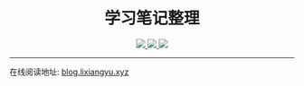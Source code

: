 <div align="center">
<h1>学习笔记整理</h1>
<a href="https://github.com/lxy1152/lxy1152.github.io">
<img src="https://img.shields.io/badge/github-lxy1152.github.io--master-blue"/>
</a>
<a href="https://github.com/lxy1152/Notes/tree/master/LeetCode">
<img src="https://img.shields.io/badge/LeetCode-%E5%88%B7%E9%A2%98%E7%AC%94%E8%AE%B0-yellow"/>
</a>
<img src="https://img.shields.io/badge/java-1.8-green">
</div>

---

在线阅读地址: [blog.lixiangyu.xyz](http://blog.lixiangyu.xyz)
